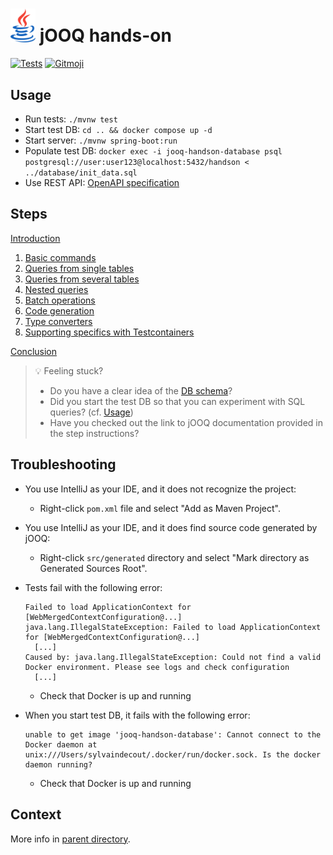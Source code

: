 # <img src="../doc/images/logo_java.png" width="40px"> jOOQ hands-on

[![Tests](https://github.com/sylvaindecout/jooq-handson/actions/workflows/maven.yml/badge.svg?branch=main)](https://github.com/sylvaindecout/jooq-handson/actions/workflows/maven.yml) [![Gitmoji](https://img.shields.io/badge/gitmoji-%20%F0%9F%98%9C%20%F0%9F%98%8D-FFDD67.svg)](https://gitmoji.dev)

## Usage

* Run tests: `./mvnw test`
* Start test DB: `cd .. && docker compose up -d`
* Start server: `./mvnw spring-boot:run`
* Populate test DB: `docker exec -i jooq-handson-database psql postgresql://user:user123@localhost:5432/handson < ../database/init_data.sql`
* Use REST API: [OpenAPI specification](../openapi.yml)

## Steps

[Introduction](../doc/intro.md)

1. [Basic commands](src/main/java/fr/sdecout/handson/persistence/library/DbLibraryAdapter.java)
2. [Queries from single tables](src/main/java/fr/sdecout/handson/persistence/library/DbLibraryAdapter.java)
3. [Queries from several tables](src/main/java/fr/sdecout/handson/persistence/library/DbLibraryAdapter.java)
4. [Nested queries](src/main/java/fr/sdecout/handson/persistence/book/DbBookAdapter.java)
5. [Batch operations](src/main/java/fr/sdecout/handson/persistence/book/DbBookAdapter.java)
6. [Code generation](src/main/java/fr/sdecout/handson/rest/shared/BookField.java)
7. [Type converters](src/main/java/fr/sdecout/handson/persistence/converters/IsbnConverter.java)
8. [Supporting specifics with Testcontainers](src/main/java/fr/sdecout/handson/rest/shared/AddressField.java)

[Conclusion](../doc/conclusion.md)

> 💡 Feeling stuck?
> * Do you have a clear idea of the [DB schema](../README.md#db-schema)?
> * Did you start the test DB so that you can experiment with SQL queries? (cf. [Usage](#usage))
> * Have you checked out the link to jOOQ documentation provided in the step instructions?

## Troubleshooting

* You use IntelliJ as your IDE, and it does not recognize the project:
  * Right-click `pom.xml` file and select "Add as Maven Project".

* You use IntelliJ as your IDE, and it does find source code generated by jOOQ:
  * Right-click `src/generated` directory and select "Mark directory as Generated Sources Root". 

* Tests fail with the following error:
  ```
  Failed to load ApplicationContext for [WebMergedContextConfiguration@...]
  java.lang.IllegalStateException: Failed to load ApplicationContext for [WebMergedContextConfiguration@...]
    [...]
  Caused by: java.lang.IllegalStateException: Could not find a valid Docker environment. Please see logs and check configuration
    [...]
  ```
  * Check that Docker is up and running

* When you start test DB, it fails with the following error:
  ```
  unable to get image 'jooq-handson-database': Cannot connect to the Docker daemon at unix:///Users/sylvaindecout/.docker/run/docker.sock. Is the docker daemon running?
  ```
  * Check that Docker is up and running

## Context

More info in [parent directory](../README.md).

